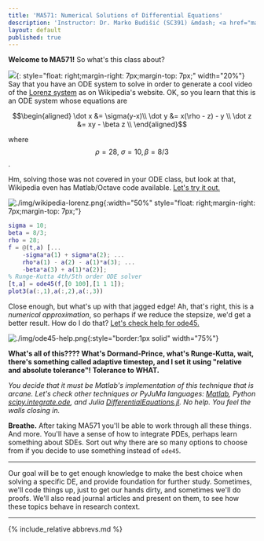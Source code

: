 ```yaml
---
title: 'MA571: Numerical Solutions of Differential Equations'
description: 'Instructor: Dr. Marko Budišić (SC391) &mdash; <a href="mailto:marko@clarkson.edu">marko@clarkson.edu</a> &mdash; MoWeFr 2-2.50p  (SC342) &mdash; Text: Iserles, 2nd ed.'
layout: default
published: true
---
```


**Welcome to MA571!** So what's this class about?

![](https://upload.wikimedia.org/wikipedia/commons/1/13/A_Trajectory_Through_Phase_Space_in_a_Lorenz_Attractor.gif){: style="float: right;margin-right: 7px;margin-top: 7px;" width="20%"}
Say that you have an ODE system to solve in order to generate a cool video of the [Lorenz system](https://en.wikipedia.org/wiki/Lorenz_system) as on Wikipedia's website. OK, so you learn that this is an ODE system whose equations are

$$\begin{aligned}
\dot x &= \sigma(y-x)\\
\dot y &= x(\rho - z) - y \\
\dot z &= xy - \beta z \\
\end{aligned}$$

where $$\rho = 28,\ \sigma = 10, \beta = 8/3$$.


Hm, solving those was not covered in your ODE class, but look at that, Wikipedia even has Matlab/Octave code available. [Let's try it out.](https://nbviewer.jupyter.org/github/mbudisic/MA571-Clarkson-S19/blob/gh-pages/materials/wikipedia-lorenz.ipynb)


![./img/wikipedia-lorenz.png]({{site.baseurl}}/img/wikipedia-lorenz.png){:width="50%" style="float: right;margin-right: 7px;margin-top: 7px;"}

```matlab
sigma = 10;
beta = 8/3;
rho = 28;
f = @(t,a) [...
    -sigma*a(1) + sigma*a(2); ...
    rho*a(1) - a(2) - a(1)*a(3); ...
    -beta*a(3) + a(1)*a(2)];
% Runge-Kutta 4th/5th order ODE solver
[t,a] = ode45(f,[0 100],[1 1 1]);
plot3(a(:,1),a(:,2),a(:,3))
```

 Close enough, but what's up with that jagged edge! Ah, that's right, this is a _numerical approximation_, so perhaps if we reduce the stepsize, we'd get a better result. How do I do that?  [Let's check help for ode45.](https://octave.sourceforge.io/octave/function/ode45.html)

![./img/ode45-help.png]({{site.baseurl}}/img/ode45-help.png){:style="border:1px solid" width="75%"}

**What's all of this???? What's Dormand-Prince, what's Runge-Kutta, wait, there's something called adaptive timestep, and I set it using "relative and absolute tolerance"! Tolerance to WHAT.**

_You decide that it must be Matlab's implementation of this technique that is arcane. Let's check other techniques or PyJuMa languages: [Matlab](https://www.mathworks.com/help/matlab/math/choose-an-ode-solver.html), Python [scipy.integrate.ode](https://docs.scipy.org/doc/scipy-0.14.0/reference/generated/scipy.integrate.ode.html), and Julia [DifferentialEquations.jl](http://docs.juliadiffeq.org/latest/solvers/ode_solve.html#Recommended-Methods-1). No help. You feel the walls closing in._

**Breathe.** After taking MA571 you'll be able to work through all these things. And more. You'll have a sense of how to integrate PDEs, perhaps learn something about SDEs. Sort out why there are so many options to choose from if you decide to use something instead of `ode45`.

---

Our goal will be to get enough knowledge to make the best choice when solving a specific DE, and provide foundation for further study. Sometimes, we'll code things up, just to get our hands dirty, and sometimes we'll do proofs. We'll also read journal articles and present on them, to see how these topics behave in research context.

---

{% include_relative abbrevs.md %}
